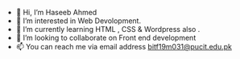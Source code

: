 - 👋 Hi, I’m Haseeb Ahmed
- 👀 I’m interested in Web Devolopment.
- 🌱 I’m currently learning HTML , CSS & Wordpress also .
- 💞️ I’m looking to collaborate on Front end development
- 📫 You can reach me via email address bitf19m031@pucit.edu.pk

<!---
bitf19m031/bitf19m031 is a ✨ special ✨ repository because its `README.md` (this file) appears on your GitHub profile.
You can click the Preview link to take a look at your changes.
--->
